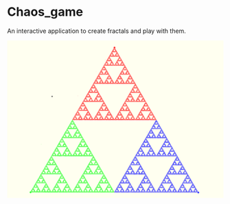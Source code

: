# Chaos_game
An interactive application to create fractals and play with them.

![sierpinsky triangle](\images\sierp_triang.png "3 vertices simulation")
